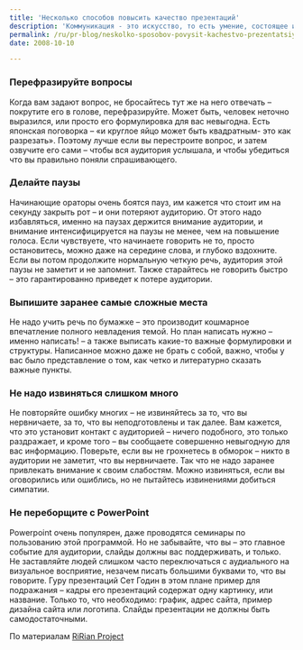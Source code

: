 ```yaml
---
title: 'Несколько способов повысить качество презентаций'
description: 'Коммуникация - это искусство, то есть умение, состоящее из прирожденной склонности и приобретенной техники. Презентации различаются по аудитории - проводите вы ее для клиентов, коллег, партнеров, кредиторов, журналистов. Но есть некоторые общие замечания - это чужие ошибки, которые можно уже не повторять.'
permalink: /ru/pr-blog/neskolko-sposobov-povysit-kachestvo-prezentatsiy
date: 2008-10-10

---
```


<h3>Перефразируйте вопросы</h3>

Когда вам задают вопрос, не бросайтесь тут же на него отвечать – покрутите его в голове, перефразируйте. Может быть, человек неточно выразился, или просто его формулировка для вас невыгодна. Есть японская поговорка – «и круглое яйцо может быть квадратным-  это как разрезать». Поэтому лучше если вы перестроите вопрос, и затем озвучите его сами – чтобы вся аудитория услышала, и чтобы убедиться что вы правильно поняли спрашивающего.

<h3>Делайте паузы</h3>

Начинающие ораторы очень боятся пауз, им кажется что стоит им на секунду закрыть рот – и они потеряют аудиторию. От этого надо избавляться, именно на паузах держится внимание аудитории, и внимание интенсифицируется на паузы не менее, чем на повышение голоса. Если чувствуете, что начинаете говорить не то, просто остановитесь, можно даже на середине слова, и глубоко вздохните. Если вы потом продолжите нормальную четкую речь, аудитория этой паузы не заметит и не запомнит. Также старайтесь не говорить быстро – это гарантированно приведет к потере аудитории.

<h3>Выпишите заранее самые сложные места</h3>

Не надо учить речь по бумажке – это производит кошмарное впечатление полного невладения темой. Но план написать нужно – именно написать! – а также выписать какие-то важные формулировки и структуры. Написанное можно даже не брать с собой, важно, чтобы у вас было представление о том, как четко и литературно сказать важные пункты.

<h3>Не надо извиняться слишком много</h3>

Не повторяйте ошибку многих – не извиняйтесь за то, что вы нервничаете, за то, что вы неподготовлены и так далее. Вам кажется, что это установит контакт с аудиторией – ничего подобного, это только раздражает, и кроме того – вы сообщаете совершенно невыгодную для вас информацию. Поверьте, если  вы  не грохнетесь в обморок – никто в аудитории не заметит, что вы нервничаете.  Так что не надо заранее привлекать внимание к своим слабостям. Можно извиняться, если вы оговорились или ошиблись, но не пытайтесь извинениями добиться симпатии.

<h3>Не переборщите с PowerPoint</h3>

Powerpoint очень популярен, даже проводятся семинары по пользованию этой программой. Но не забывайте, что вы – это главное событие для аудитории, слайды  должны вас поддерживать, и только. Не заставляйте людей слишком часто переключаться с аудиального на визуальное восприятие, незачем писать большими буквами то, что вы говорите.  Гуру презентаций Сет Годин в этом плане пример для подражания – кадры его презентаций содержат одну картинку, или название. Только то, что необходимо: график, адрес сайта,  пример дизайна сайта или логотипа. Слайды презентации не должны быть самодостаточными.

По материалам <a href="http://ririanproject.com/2007/05/05/5-powerful-hacks-to-immediately-improve-your-presentations/">RiRian Project </a>

